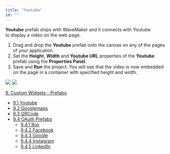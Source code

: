 ```yaml
---
title: "Youtube"
id: ""
---
```


**Youtube** prefab ships with WaveMaker and it connects with Youtube to display a video on the web page.

1. Drag and drop the **Youtube** prefab onto the canvas on any of the pages of your application.
2. Set the **Height**, **Width** and **Youtube URL** properties of the **Youtube** prefab using the **Properties Panel**.
3. Save and **Run** the project. You will see that the video is now embedded on the page in a container with specified height and width.

[![](../assets/prefab.png)](../assets/prefab.png) [![](../assets/youtube_props.png)](../assets/youtube_props.png)

[9\. Custom Widgets - Prefabs](/learn/app-development/widgets/widget-library/#prefabs)

- [9.1 Youtube](/learn/app-development/widgets/prefab/youtube/)
- [9.2 Googlemaps](/learn/app-development/widgets/prefab/googlemaps/)
- [9.3 QRCode](/learn/app-development/widgets/prefab/qrcode/)
- [9.4 OAuth Prefabs](/learn/app-development/widgets/prefab/oauth-prefabs/)
    - [9.4.1 Box](/learn/app-development/widgets/prefab/oauth-prefabs/box/)
    - [9.4.2 Facebook](/learn/app-development/widgets/prefab/oauth-prefabs/facebook/)
    - [9.4.3 Google](/learn/app-development/widgets/prefab/oauth-prefabs/google/)
    - [9.4.4 Instagram](learn/app-development/widgets/prefab/oauth-prefabs/instagram/)
    - [9.4.5 LinkedIn](/learn/app-development/widgets/prefab/oauth-prefabs/linkedin/)
